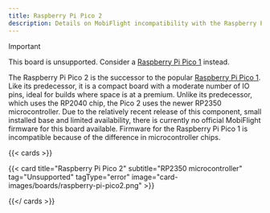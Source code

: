 ```yaml
---
title: Raspberry Pi Pico 2
description: Details on MobiFlight incompatibility with the Raspberry Pi Pico 2
---
```


> [!IMPORTANT]
> This board is unsupported. Consider a [Raspberry Pi Pico 1](../../raspberry-pi-pico) instead.

The Raspberry Pi Pico 2 is the successor to the popular [Raspberry Pi Pico 1](../../raspberry-pi-pico).
Like its predecessor, it is a compact board with a moderate number of IO pins, ideal for builds where
space is at a premium. Unlike its predecessor, which uses the RP2040 chip, the Pico 2 uses the newer
RP2350 microcontroller. Due to the relatively recent release of this component, small installed base
and limited availability, there is currently no official MobiFlight firmware for this board available.
Firmware for the Raspberry Pi Pico 1 is incompatible because of the difference in microcontroller chips.

{{< cards >}}

{{< card title="Raspberry Pi Pico 2" subtitle="RP2350 microcontroller" tag="Unsupported" tagType="error" image="card-images/boards/raspberry-pi-pico2.png" >}}

{{</ cards >}}
